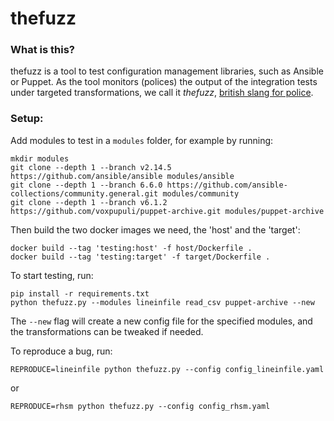 # thefuzz

### What is this?

thefuzz is a tool to test configuration management libraries, such as Ansible or Puppet. As the tool monitors (polices) the output of the integration tests under targeted transformations, we call it _thefuzz_, [british slang for police](https://www.urbandictionary.com/define.php?term=the+fuzz).

### Setup:

Add modules to test in a `modules` folder, for example by running:
```
mkdir modules
git clone --depth 1 --branch v2.14.5 https://github.com/ansible/ansible modules/ansible
git clone --depth 1 --branch 6.6.0 https://github.com/ansible-collections/community.general.git modules/community
git clone --depth 1 --branch v6.1.2 https://github.com/voxpupuli/puppet-archive.git modules/puppet-archive
```

Then build the two docker images we need, the 'host' and the 'target':
```
docker build --tag 'testing:host' -f host/Dockerfile .
docker build --tag 'testing:target' -f target/Dockerfile .
```

To start testing, run: 
```
pip install -r requirements.txt
python thefuzz.py --modules lineinfile read_csv puppet-archive --new
```
The `--new` flag will create a new config file for the specified modules, and the transformations can be tweaked if needed.

To reproduce a bug, run: 
```
REPRODUCE=lineinfile python thefuzz.py --config config_lineinfile.yaml
```
or
```
REPRODUCE=rhsm python thefuzz.py --config config_rhsm.yaml
```